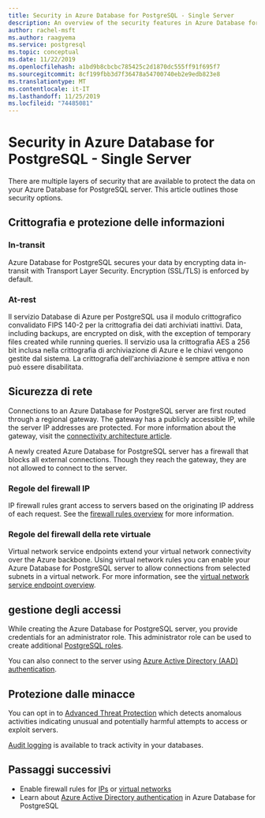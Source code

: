 ```yaml
---
title: Security in Azure Database for PostgreSQL - Single Server
description: An overview of the security features in Azure Database for PostgreSQL - Single Server.
author: rachel-msft
ms.author: raagyema
ms.service: postgresql
ms.topic: conceptual
ms.date: 11/22/2019
ms.openlocfilehash: a1bd9b8cbcbc785425c2d1870dc555ff91f695f7
ms.sourcegitcommit: 8cf199fbb3d7f36478a54700740eb2e9edb823e8
ms.translationtype: MT
ms.contentlocale: it-IT
ms.lasthandoff: 11/25/2019
ms.locfileid: "74485081"
---
```

# <a name="security-in-azure-database-for-postgresql---single-server"></a>Security in Azure Database for PostgreSQL - Single Server

There are multiple layers of security that are available to protect the data on your Azure Database for PostgreSQL server. This article outlines those security options.

## <a name="information-protection-and-encryption"></a>Crittografia e protezione delle informazioni

### <a name="in-transit"></a>In-transit
Azure Database for PostgreSQL secures your data by encrypting data in-transit with Transport Layer Security. Encryption (SSL/TLS) is enforced by default.

### <a name="at-rest"></a>At-rest
Il servizio Database di Azure per PostgreSQL usa il modulo crittografico convalidato FIPS 140-2 per la crittografia dei dati archiviati inattivi. Data, including backups, are encrypted on disk, with the exception of temporary files created while running queries. Il servizio usa la crittografia AES a 256 bit inclusa nella crittografia di archiviazione di Azure e le chiavi vengono gestite dal sistema. La crittografia dell'archiviazione è sempre attiva e non può essere disabilitata.


## <a name="network-security"></a>Sicurezza di rete
Connections to an Azure Database for PostgreSQL server are first routed through a regional gateway. The gateway has a publicly accessible IP, while the server IP addresses are protected. For more information about the gateway, visit the [connectivity architecture article](concepts-connectivity-architecture.md).  

A newly created Azure Database for PostgreSQL server has a firewall that blocks all external connections. Though they reach the gateway, they are not allowed to connect to the server. 

### <a name="ip-firewall-rules"></a>Regole del firewall IP
IP firewall rules grant access to servers based on the originating IP address of each request. See the [firewall rules overview](concepts-firewall-rules.md) for more information.

### <a name="virtual-network-firewall-rules"></a>Regole del firewall della rete virtuale
Virtual network service endpoints extend your virtual network connectivity over the Azure backbone. Using virtual network rules you can enable your Azure Database for PostgreSQL server to allow connections from selected subnets in a virtual network. For more information, see the [virtual network service endpoint overview](concepts-data-access-and-security-vnet.md).


## <a name="access-management"></a>gestione degli accessi

While creating the Azure Database for PostgreSQL server, you provide credentials for an administrator role. This administrator role can be used to create additional [PostgreSQL roles](https://www.postgresql.org/docs/current/user-manag.html).

You can also connect to the server using [Azure Active Directory (AAD) authentication](concepts-aad-authentication.md).


## <a name="threat-protection"></a>Protezione dalle minacce

You can opt in to [Advanced Threat Protection](concepts-data-access-and-security-threat-protection.md) which detects anomalous activities indicating unusual and potentially harmful attempts to access or exploit servers.

[Audit logging](concepts-audit.md) is available to track activity in your databases. 


## <a name="next-steps"></a>Passaggi successivi
- Enable firewall rules for [IPs](concepts-firewall-rules.md) or [virtual networks](concepts-data-access-and-security-vnet.md)
- Learn about [Azure Active Directory authentication](concepts-aad-authentication.md) in Azure Database for PostgreSQL
